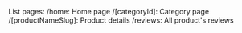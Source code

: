 List pages:
/home: Home page
/[categoryId]: Category page
/[productNameSlug]: Product details
/reviews: All product's reviews
